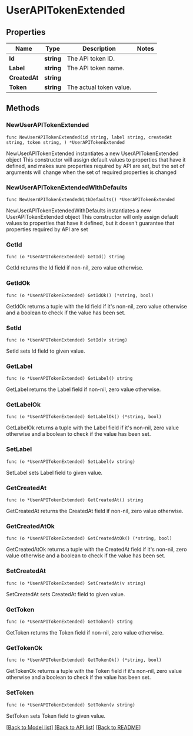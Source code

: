 # UserAPITokenExtended

## Properties

Name | Type | Description | Notes
------------ | ------------- | ------------- | -------------
**Id** | **string** | The API token ID. | 
**Label** | **string** | The API token name. | 
**CreatedAt** | **string** |  | 
**Token** | **string** | The actual token value. | 

## Methods

### NewUserAPITokenExtended

`func NewUserAPITokenExtended(id string, label string, createdAt string, token string, ) *UserAPITokenExtended`

NewUserAPITokenExtended instantiates a new UserAPITokenExtended object
This constructor will assign default values to properties that have it defined,
and makes sure properties required by API are set, but the set of arguments
will change when the set of required properties is changed

### NewUserAPITokenExtendedWithDefaults

`func NewUserAPITokenExtendedWithDefaults() *UserAPITokenExtended`

NewUserAPITokenExtendedWithDefaults instantiates a new UserAPITokenExtended object
This constructor will only assign default values to properties that have it defined,
but it doesn't guarantee that properties required by API are set

### GetId

`func (o *UserAPITokenExtended) GetId() string`

GetId returns the Id field if non-nil, zero value otherwise.

### GetIdOk

`func (o *UserAPITokenExtended) GetIdOk() (*string, bool)`

GetIdOk returns a tuple with the Id field if it's non-nil, zero value otherwise
and a boolean to check if the value has been set.

### SetId

`func (o *UserAPITokenExtended) SetId(v string)`

SetId sets Id field to given value.


### GetLabel

`func (o *UserAPITokenExtended) GetLabel() string`

GetLabel returns the Label field if non-nil, zero value otherwise.

### GetLabelOk

`func (o *UserAPITokenExtended) GetLabelOk() (*string, bool)`

GetLabelOk returns a tuple with the Label field if it's non-nil, zero value otherwise
and a boolean to check if the value has been set.

### SetLabel

`func (o *UserAPITokenExtended) SetLabel(v string)`

SetLabel sets Label field to given value.


### GetCreatedAt

`func (o *UserAPITokenExtended) GetCreatedAt() string`

GetCreatedAt returns the CreatedAt field if non-nil, zero value otherwise.

### GetCreatedAtOk

`func (o *UserAPITokenExtended) GetCreatedAtOk() (*string, bool)`

GetCreatedAtOk returns a tuple with the CreatedAt field if it's non-nil, zero value otherwise
and a boolean to check if the value has been set.

### SetCreatedAt

`func (o *UserAPITokenExtended) SetCreatedAt(v string)`

SetCreatedAt sets CreatedAt field to given value.


### GetToken

`func (o *UserAPITokenExtended) GetToken() string`

GetToken returns the Token field if non-nil, zero value otherwise.

### GetTokenOk

`func (o *UserAPITokenExtended) GetTokenOk() (*string, bool)`

GetTokenOk returns a tuple with the Token field if it's non-nil, zero value otherwise
and a boolean to check if the value has been set.

### SetToken

`func (o *UserAPITokenExtended) SetToken(v string)`

SetToken sets Token field to given value.



[[Back to Model list]](../README.md#documentation-for-models) [[Back to API list]](../README.md#documentation-for-api-endpoints) [[Back to README]](../README.md)


